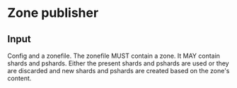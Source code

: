 # Zone publisher

## Input

Config and a zonefile. The zonefile MUST contain a zone. It MAY contain shards and pshards. Either
the present shards and pshards are used or they are discarded and new shards and pshards are created
based on the zone's content.